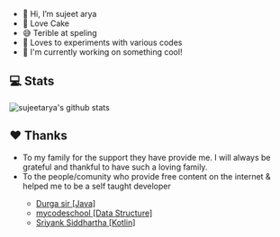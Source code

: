 - 👋 Hi, I’m sujeet arya
- 🎂 Love Cake
- 😅 Terible at speling
- 💖 Loves to experiments with various codes
- 👀 I'm currently working on something cool!

## 💻 Stats
![sujeetarya's github stats](https://github-readme-stats.vercel.app/api/top-langs/?username=sujeetarya&layout=compact&exclude_repo=needflix,m3d5-password-manager)

## ❤️ Thanks
<ul>
  <li>To my family for the support they have provide me. I will always be grateful and thankful to have such a loving family.</li>
  <li>To the people/comunity who provide free content on the internet & helped me to be a self taught developer</li>
  <ul>
    <li> <a href="https://www.youtube.com/channel/UCbjozK_PYCTLEluFlrJ8UZg">Durga sir [Java]</a> </li>
    <li> <a href="https://www.youtube.com/channel/UClEEsT7DkdVO_fkrBw0OTrA">mycodeschool [Data Structure]</a> </li>
    <li> <a href="https://www.youtube.com/watch?v=VEqhzCFmEQI&list=PLlxmoA0rQ-LwgK1JsnMsakYNACYGa1cjR">Sriyank Siddhartha [Kotlin] </a> </li>
  </ul>
</ul>
